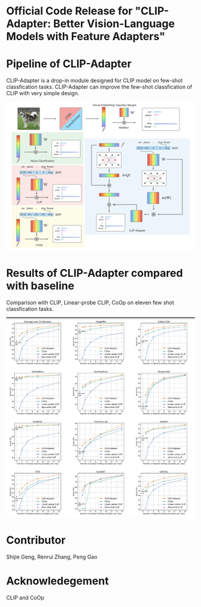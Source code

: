 # Official Code Release for "CLIP-Adapter: Better Vision-Language Models with Feature Adapters"

# Pipeline of CLIP-Adapter
CLIP-Adapter is a drop-in module designed for CLIP model on few-shot classfication tasks. CLIP-Adapter can improve the few-shot classfication of CLIP with very simple design.
<div align="center">
  <img src="pipeline.jpg"/>
</div>

# Results of CLIP-Adapter compared with baseline
Comparison with CLIP, Linear-probe CLIP, CoOp on eleven few shot classfication tasks. 

<div align="center">
  <img src="results.jpg"/>
</div>

# Contributor
Shijie Geng, Renrui Zhang, Peng Gao

# Acknowledegement
CLIP and CoOp

